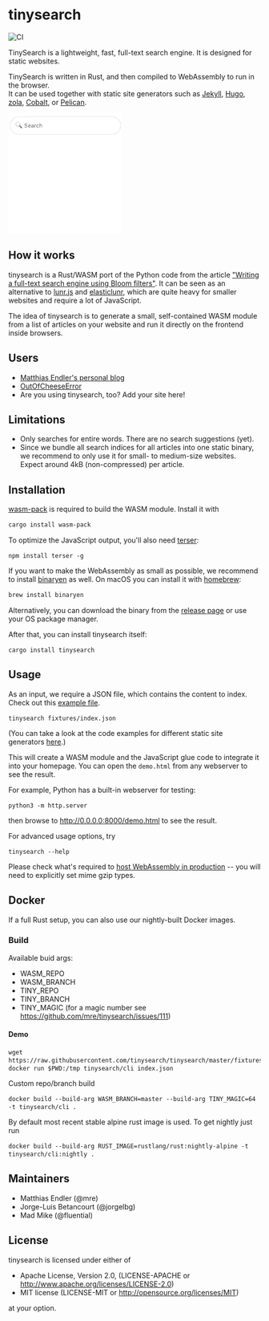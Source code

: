 # tinysearch

![CI](https://github.com/mre/tinysearch/workflows/CI/badge.svg)

TinySearch is a lightweight, fast, full-text search engine. It is designed for static websites.

TinySearch is written in Rust, and then compiled to WebAssembly to run in the browser.  
It can be used together with static site generators such as [Jekyll](https://jekyllrb.com/),
[Hugo](https://gohugo.io/), [zola](https://www.getzola.org/),
[Cobalt](https://github.com/cobalt-org/cobalt.rs), or [Pelican](https://getpelican.com).

![Demo](tinysearch.gif)

## How it works

tinysearch is a Rust/WASM port of the Python code from the article ["Writing a full-text
search engine using Bloom filters"](https://www.stavros.io/posts/bloom-filter-search-engine/).
It can be seen as an alternative to [lunr.js](https://lunrjs.com/) and
[elasticlunr](http://elasticlunr.com/), which are quite heavy for smaller websites and
require a lot of JavaScript.  

The idea of tinysearch is to generate a small, self-contained WASM module from a list of
articles on your website and run it directly on the frontend inside browsers. 

## Users

* [Matthias Endler's personal blog](https://endler.dev/2019/tinysearch/)
* [OutOfCheeseError](https://out-of-cheese-error.netlify.app/)
* Are you using tinysearch, too? Add your site here!

## Limitations

- Only searches for entire words. There are no search suggestions (yet).
- Since we bundle all search indices for all articles into one static binary, we
  recommend to only use it for small- to medium-size websites. Expect around 4kB
  (non-compressed) per article.

## Installation

[wasm-pack](https://rustwasm.github.io/wasm-pack/) is required to build the WASM
module. Install it with

```sh
cargo install wasm-pack
```

To optimize the JavaScript output, you'll also need
[terser](https://github.com/terser/terser):

```
npm install terser -g
```

If you want to make the WebAssembly as small as possible, we recommend to
install [binaryen](https://github.com/WebAssembly/binaryen) as well. On macOS
you can install it with [homebrew](https://brew.sh/):

```sh
brew install binaryen
```

Alternatively, you can download the binary from the [release
page](https://github.com/WebAssembly/binaryen/releases) or use your OS package
manager.

After that, you can install tinysearch itself:

```
cargo install tinysearch
```

## Usage

As an input, we require a JSON file, which contains the content to index.
Check out this [example file](fixtures/index.json).

```
tinysearch fixtures/index.json
```

(You can take a look at the code examples for different static site generators [here](https://github.com/mre/tinysearch/tree/master/howto).)

This will create a WASM module and the JavaScript glue code to integrate it into
your homepage. You can open the `demo.html` from any webserver to see the
result.

For example, Python has a built-in webserver for testing:

```
python3 -m http.server 
```

then browse to http://0.0.0.0:8000/demo.html to see the result.

For advanced usage options, try

```
tinysearch --help
```

Please check what's required to [host WebAssembly in production](https://rustwasm.github.io/book/reference/deploying-to-production.html) -- you will need to explicitly set mime gzip types.

## Docker

If a full Rust setup, you can also use our nightly-built Docker images.

### Build

Available buid args:
 - WASM_REPO
 - WASM_BRANCH
 - TINY_REPO
 - TINY_BRANCH
 - TINY_MAGIC (for a magic number see https://github.com/mre/tinysearch/issues/111)

#### Demo

```
wget https://raw.githubusercontent.com/tinysearch/tinysearch/master/fixtures/index.json
docker run $PWD:/tmp tinysearch/cli index.json
```

Custom repo/branch build
```
docker build --build-arg WASM_BRANCH=master --build-arg TINY_MAGIC=64 -t tinysearch/cli .
```

By default most recent stable alpine rust image is used. To get nightly just run
```
docker build --build-arg RUST_IMAGE=rustlang/rust:nightly-alpine -t tinysearch/cli:nightly .
```

## Maintainers

* Matthias Endler (@mre)
* Jorge-Luis Betancourt (@jorgelbg)
* Mad Mike (@fluential)

## License

tinysearch is licensed under either of

* Apache License, Version 2.0, (LICENSE-APACHE or
  http://www.apache.org/licenses/LICENSE-2.0)
* MIT license (LICENSE-MIT or http://opensource.org/licenses/MIT)

at your option.


[wasm-pack]: https://github.com/rustwasm/wasm-pack
